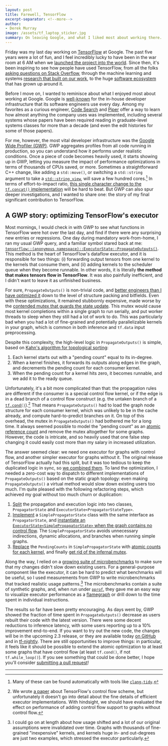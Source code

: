 ```yaml
---
layout: post
title: Farewell, TensorFlow
excerpt-separator: <!--more-->
author:
- Derek Murray
image: /assets/tf_laptop_sticker.jpg
summary: On leaving Google, and what I liked most about working there.
---
```


Friday was my last day working on [TensorFlow](https://www.tensorflow.org/) at Google. The past five years were a lot of fun, and I feel incredibly lucky to have been in the war room at 6 AM when we [launched the project into the world](https://bits.blogs.nytimes.com/2015/11/09/google-offers-free-software-in-bid-to-gain-an-edge-in-machine-learning/). Since then, it's been inspiring to see how people have used TensorFlow, from all the folks [asking questions on Stack Overflow](https://stackoverflow.com/users/3574081/mrry), through the machine learning and systems [research that built on our work](https://scholar.google.com/scholar?oi=bibs&hl=en&cites=13312035063239472247,4870469586968585222,14846780091870890862), to the huge [software ecosystem](https://twitter.com/DynamicWebPaige/status/1065452146924040192) that has grown up around it.

<!--more-->

Before I move on, I wanted to reminisce about what I enjoyed most about working at Google. Google is [well-known](https://www.amazon.com/Software-Engineering-Google-Lessons-Programming/dp/1492082791) for the in-house developer infrastructure that its software engineers use every day. Among my favorites as a curious engineer, [Code Search](https://opensource.googleblog.com/2020/04/code-search-for-google-open-source.html) and [Piper](https://cacm.acm.org/magazines/2016/7/204032-why-google-stores-billions-of-lines-of-code-in-a-single-repository/fulltext) offer a way to learn how almost anything the company uses was implemented, including several systems whose papers have been required reading in graduate-level systems classes for more than a decade (and even the edit histories for some of those papers).

For me, however, the most vital developer infrastructure was the [Google Wide Profiler (GWP)](https://research.google/pubs/pub36575/). GWP aggregates profiles from all code running in production, so you can understand how it performs under realistic conditions. Once a piece of code becomes heavily used, it starts showing up in GWP, letting you measure the impact of performance optimizations in terms of thousands of CPUs saved, or more. Sometimes a straightforward C++ change, like adding a `std::move()`, or switching a `std::string` argument to take a [`std::string_view`](https://en.cppreference.com/w/cpp/string/basic_string_view), will save a few hundred cores.[^1] In terms of effort-to-impact ratio, [this single character change to the `tf.concat()` implementation](https://github.com/tensorflow/tensorflow/commit/2c130a0d252741d2c0ce1e0d815ac1d87d53d6e3#diff-ba035a495fc7daf4cd233f428921bd96) will be hard to beat. But GWP can also spur deeper investigations, and I wanted to share one: the story of my final significant contribution to TensorFlow.

## A GWP story: optimizing TensorFlow's executor

Most mornings, I would check in with GWP to see what functions in TensorFlow were hot over the last day, and find if there were any surprising new entries or regressions. One day during mandatory work-from-home, I ran my usual GWP query, and a familiar symbol stared back at me: [`tensorflow::(anonymous namespace)::ExecutorState::PropagateOutputs()`](https://github.com/tensorflow/tensorflow/blob/r2.2/tensorflow/core/common_runtime/executor.cc#L2174-L2281). This method is the heart of TensorFlow's dataflow executor, and it is responsible for two things: (i) forwarding output tensors from one kernel to the kernels that consume them, and (ii) adding kernels to the scheduler queue when they become runnable. In other words, it is literally **the method that makes tensors flow in TensorFlow**. It was also painfully inefficient, and I didn't want to leave it as unfinished business.

For sure, `PropagateOutputs()` is non-trivial code, and [better engineers than I have optimized it](https://github.com/tensorflow/tensorflow/commit/de94a13ce98f2477d890cae02a6ea3846a9ba2b7) down to the level of structure packing and bitfields. Even with these optimizations, it remained stubbornly expensive, made worse by the [contended mutex that guards the state update](https://github.com/tensorflow/tensorflow/blob/2b96f3662bd776e277f86997659e61046b56c315/tensorflow/core/common_runtime/executor.cc#L2201). This mutex would cause most kernel completions within a single graph to run serially, and put worker threads to sleep when they still had a lot of work to do. This was particularly bad when you had a lot of fine-grained and potentially parallelizable kernels in your graph, which is common in both inference and `tf.data` input preprocessing.

Despite this complexity, the high-level logic in `PropagateOutputs()` is simple, based on [Kahn's algorithm for topological sorting](https://en.wikipedia.org/wiki/Topological_sorting#Kahn's_algorithm):

1. Each kernel starts out with a "pending count" equal to its in-degree.
2. When a kernel finishes, it forwards its outputs along edges in the graph, and decrements the pending count for each consumer kernel.
3. When the pending count for a kernel hits zero, it becomes runnable, and we add it to the ready queue.

Unfortunately, it's a bit more complicated than that: the propagation rules are different if the consumer is a special control flow kernel, or if the edge is in a dead branch of a control flow construct (e.g. the untaken branch of a [`tf.cond()`](https://www.tensorflow.org/api_docs/python/tf/cond?hl=en)).[^2] That means `PropagateOutputs()` had to load the graph node structure for each consumer kernel, which was unlikely to be in the cache already, and compute hard-to-predict branches on it. On top of this overhead, the mutex in `PropagateOutputs()` had bothered me for a long time. It always seemed possible to model the "pending count" as an [atomic reference count](https://en.wikipedia.org/wiki/Reference_counting) and remove the mutex altogether for some graphs. However, the code is intricate, and so heavily used that one false step changing it could easily cost more than my salary in increased utilization.

The answer seemed clear: we need one executor for graphs with control flow, and another simpler executor for graphs without it. The original release of TensorFlow actually had this split, but it was too tedious to keep the duplicated logic in sync, so [we combined them](https://github.com/tensorflow/tensorflow/commit/96aa23e45e72bd765920cc957090ff453e25cf64). To land the optimization, I needed a zero-cost way to dispatch to different implementations of `PropagateOutputs()` based on the static graph topology: even making `PropagateOutputs()` a virtual method would slow down existing users too much. I'm quite pleased with the following refactoring steps, which achieved my goal without too much churn or duplication:

1. [Split](https://github.com/tensorflow/tensorflow/commit/bd530a65d5712b0734c0b6c9af5aa83ccd9e7387) the propagation and execution logic into two classes, `PropagatorState` and `ExecutorState<PropagatorStateType>`.
2. [Implement](https://github.com/tensorflow/tensorflow/commit/4c36ade963b0a7f1c8d2ea480d5b8c0922f6bebf) a `SimplePropagatorState` class with the same interface as `PropagatorState`, and [instantiate an `ExecutorState<SimplePropagatorState>` when the graph contains no control flow](https://github.com/tensorflow/tensorflow/commit/4c36ade963b0a7f1c8d2ea480d5b8c0922f6bebf#diff-f0761b2f596c3251df04d000e21d4cf9R1272-R1274). The `SimplePropagatorState` avoids unnecessary indirections, dynamic allocations, and branches when running simple graphs.
3. [Replace](https://github.com/tensorflow/tensorflow/commit/4b05562d485600e824f828e089f21646bf3efcc4) the `PendingCounts` in `SimplePropagatorState` with [atomic counts for each kernel](https://github.com/tensorflow/tensorflow/commit/4b05562d485600e824f828e089f21646bf3efcc4#diff-c30dd4145e8b858ce581e36cad94c1d9R99-R101), and finally [get rid of the infernal mutex](https://github.com/tensorflow/tensorflow/commit/4b05562d485600e824f828e089f21646bf3efcc4#diff-c30dd4145e8b858ce581e36cad94c1d9L68).

Along the way, I relied on a [growing suite of microbenchmarks](https://github.com/tensorflow/tensorflow/blob/de5b0cfd434c7a9f848ab100b70a6be16e48280b/tensorflow/core/common_runtime/executor_test.cc) to make sure that my changes didn't slow down existing users. For a general-purpose component like the executor, it can be hard to predict what benchmarks will be useful, so I used measurements from GWP to write microbenchmarks that tracked realistic usage patterns.[^3] The microbenchmarks contain a suite of synthetic graphs, and, when run under [`pprof`](https://github.com/google/pprof), they gave me an easy way to visualize executor performance as a [flamegraph](http://www.brendangregg.com/flamegraphs.html) or drill down to the time spent in individual instructions.

The results so far have been pretty encouraging. As days went by, GWP showed the fraction of time spent in `PropagateOutputs()` decrease as users rebuilt their code with the latest version. There were some decent reductions to inference latency, with some users reporting up to a 10% improvement end-to-end.  If you want to try out the new code, the changes will be in the upcoming 2.3 release, or they are available today [on GitHub](https://github.com/tensorflow/tensorflow/) and in [tf-nightly](https://pypi.org/project/tf-nightly/). There are still opportunities to improve things: in particular, it feels like it should be possible to extend the atomic optimization to at least some graphs that have control flow (at least `tf.cond()`, if not `tf.while_loop()`). If you see something that could be done better, I hope you'll consider [submitting a pull request](https://github.com/tensorflow/tensorflow/pulls)!

---

[^1]: Many of these can be found automatically with tools like [`clang-tidy`](https://clang.llvm.org/extra/clang-tidy/).

[^2]: We wrote [a paper](https://dl.acm.org/doi/10.1145/3190508.3190551) about TensorFlow's control flow scheme, but unfortunately it doesn't go into detail about the fine details of efficient executor implementations. With hindsight, we should have evaluated the effect on performance of adding control flow support to graphs without control flow.

[^3]: I could go on at length about how usage shifted and a lot of our original assumptions were invalidated over time. Graphs with thousands of fine-grained "inexpensive" kernels, and kernels huge in- and out-degrees are just two examples, which stressed the executor particularly.
